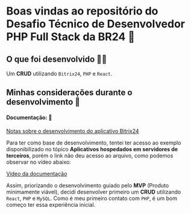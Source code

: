 # Boas vindas ao repositório do Desafio Técnico de Desenvolvedor PHP Full Stack da BR24 🚀

## O que foi desenvolvido 👩‍💻

Um **CRUD** utilizando `Bitrix24`, `PHP` e `React`.

## Minhas considerações durante o desenvolvimento 📝

#### Documentação: 📌

[Notas sobre o desenvolvimento do aplicativo Bitrix24](https://training.bitrix24.com/rest_help/)

Para ter como base de desenvolvimento, tentei ter acesso ao exemplo disponibilizado no tópico **Aplicativos hospedados em servidores de terceiros**, porém o link não deu acesso ao arquivo, como podemos observar no vídeo abaixo:

[Vídeo da documentação](https://github.com/Kecbm/desafio-BR-24/blob/main/src/docs/01.%20Exemplo%20da%20documenta%C3%A7%C3%A3o.webm?raw=true)

Assim, priorizando o desenvolvimento guiado pelo **MVP** (Produto minimamente viável), decidi desenvolver primeiro um **CRUD** utilizando `React`, `PHP` e `MySQL`. Como é meu primeiro contato com `PHP`, é um bom começo ter essa experiência inicial.